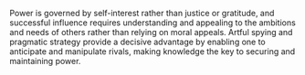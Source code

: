 Power is governed by self-interest rather than justice or gratitude, and successful influence requires understanding and appealing to the ambitions and needs of others rather than relying on moral appeals. Artful spying and pragmatic strategy provide a decisive advantage by enabling one to anticipate and manipulate rivals, making knowledge the key to securing and maintaining power.

